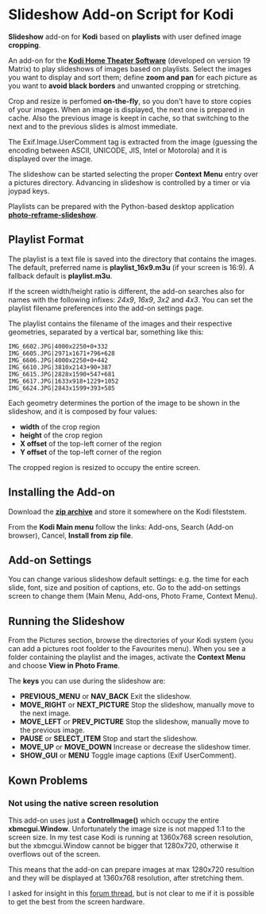 # Slideshow Add-on Script for Kodi

**Slideshow** add-on for **Kodi** based on **playlists** with user defined image **cropping**.

An add-on for the
**[Kodi Home Theater Software](https://kodi.tv/)** (developed on 
version 19 Matrix) to play slideshows of images based on 
playlists. Select the images you want to display and sort them; 
define **zoom and pan** for each picture as you want to **avoid 
black borders** and unwanted cropping or stretching.

Crop and resize is perfomed **on-the-fly**, so you don't have to 
store copies of your images. When an image is displayed, the 
next one is prepared in cache. Also the previous image is keept 
in cache, so that switching to the next and to the previous 
slides is almost immediate.

The Exif.Image.UserComment tag is extracted from the image 
(guessing the encoding between ASCII, UNICODE, JIS, Intel or 
Motorola) and it is displayed over the image.

The slideshow can be started selecting the proper **Context 
Menu** entry over a pictures directory. Advancing in slideshow 
is controlled by a timer or via joypad keys.

Playlists can be prepared with the Python-based desktop 
application
**[photo-reframe-slideshow](https://github.com/RigacciOrg/photo-reframe-slideshow)**.

## Playlist Format

The playlist is a text file is saved into the directory that 
contains the images. The default, preferred name is 
**playlist_16x9.m3u** (if your screen is 16:9). A fallback 
default is **playlist.m3u**.

If the screen width/height ratio is different,
the add-on searches also for names with the following
infixes: *24x9*, *16x9*, *3x2* and *4x3*.
You can set the playlist filename preferences into the add-on 
settings page.

The playlist contains the filename of the images and their 
respective geometries, separated by a vertical bar, something 
like this:

```
IMG_6602.JPG|4000x2250+0+332
IMG_6605.JPG|2971x1671+796+628
IMG_6606.JPG|4000x2250+0+442
IMG_6610.JPG|3810x2143+90+387
IMG_6615.JPG|2828x1590+547+681
IMG_6617.JPG|1633x918+1229+1052
IMG_6624.JPG|2843x1599+393+585
```

Each geometry determines the portion of the image to be shown in 
the slideshow, and it is composed by four values:

* **width** of the crop region
* **height** of the crop region
* **X offset** of the top-left corner of the region
* **Y offset** of the top-left corner of the region

The cropped region is resized to occupy the entire screen.

## Installing the Add-on

Download the
**[zip archive](https://github.com/RigacciOrg/script.picture.photo-frame/archive/master.zip)**
and store it somewhere on the Kodi fileststem.

From the **Kodi Main menu** follow the links: Add-ons, Search 
(Add-on browser), Cancel, **Install from zip file**.

## Add-on Settings

You can change various slideshow default settings: e.g. the time 
for each slide, font, size and position of captions, etc. Go to 
the add-on settings screen to change them (Main Menu, Add-ons, 
Photo Frame, Context Menu).

## Running the Slideshow

From the Pictures section, browse the directories of your Kodi 
system (you can add a pictures root foolder to the Favourites 
menu). When you see a folder containing the playlist and the 
images, activate the **Context Menu** and choose **View in Photo 
Frame**.

The **keys** you can use during the slideshow are:

* **PREVIOUS_MENU** or **NAV_BACK** Exit the slideshow.
* **MOVE_RIGHT** or **NEXT_PICTURE** Stop the slideshow, manually move to the next image.
* **MOVE_LEFT** or **PREV_PICTURE** Stop the slideshow, manually move to the previous image.
* **PAUSE** or **SELECT_ITEM** Stop and start the slideshow.
* **MOVE_UP** or **MOVE_DOWN** Increase or decrease the slideshow timer.
* **SHOW_GUI** or **MENU** Toggle image captions (Exif UserComment).

## Kown Problems

### Not using the native screen resolution

This add-on uses just a **ControlImage()** which occupy the 
entire **xbmcgui.Window**. Unfortunately the image size is not 
mapped 1:1 to the screen size. In my test case Kodi is running 
at 1360x768 screen resolution, but the xbmcgui.Window cannot be 
bigger that 1280x720, otherwise it overflows out of the screen.

This means that the add-on can prepare images at max 1280x720 
resultion and they will be displayed at 1360x768 resolution, 
after stretching them.

I asked for insight in this
[forum thread](https://forum.kodi.tv/showthread.php?tid=346640),
but is not clear to me if it is possible to get the best from 
the screen hardware.
